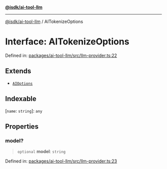[**@isdk/ai-tool-llm**](../README.md)

***

[@isdk/ai-tool-llm](../globals.md) / AITokenizeOptions

# Interface: AITokenizeOptions

Defined in: [packages/ai-tool-llm/src/llm-provider.ts:22](https://github.com/isdk/ai-tool-llm.js/blob/8c69e55e8591c1426c7cfbb1299ce4e181171e4c/src/llm-provider.ts#L22)

## Extends

- [`AIOptions`](AIOptions.md)

## Indexable

\[`name`: `string`\]: `any`

## Properties

### model?

> `optional` **model**: `string`

Defined in: [packages/ai-tool-llm/src/llm-provider.ts:23](https://github.com/isdk/ai-tool-llm.js/blob/8c69e55e8591c1426c7cfbb1299ce4e181171e4c/src/llm-provider.ts#L23)
